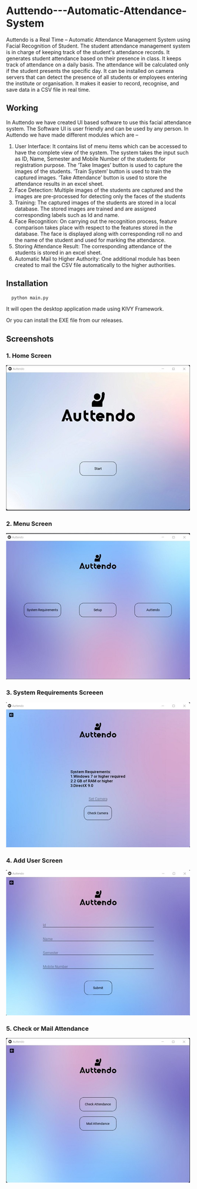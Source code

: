 # Auttendo---Automatic-Attendance-System

Auttendo is a Real Time – Automatic Attendance Management System using Facial Recognition of Student. The student attendance management system is in charge of keeping track of the student's attendance records. It generates student attendance based on their presence in class. It keeps track of attendance on a daily basis. The attendance will be calculated only if the student presents the specific day.
It can be installed on camera servers that can detect the presence of all students or employees entering the institute or organisation. It makes it easier to record, recognise, and save data in a CSV file in real time.

## Working

In Auttendo we have created UI based software to use this facial attendance system. The Software UI is user friendly and can be used by any person. In Auttendo we have made different modules which are – 
1.	User Interface: It contains list of menu items which can be accessed to have the complete view of the system. The system takes the input such as ID, Name, Semester and Mobile Number of the students for registration purpose. The ‘Take Images’ button is used to capture the images of the students. ‘Train System’ button is used to train the captured images. ‘Take Attendance’ button is used to store the attendance results in an excel sheet. 
2.	Face Detection: Multiple images of the students are captured and the images are pre-processed for detecting only the faces of the students
3.	Training: The captured images of the students are stored in a local database. The stored images are trained and are assigned corresponding labels such as Id and name.
4.	Face Recognition: On carrying out the recognition process, feature comparison takes place with respect to the features stored in the database. The face is displayed along with corresponding roll no and the name of the student and used for marking the attendance.
5.	Storing Attendance Result: The corresponding attendance of the students is stored in an excel sheet.
6.	Automatic Mail to Higher Authority: One additional module has been created to mail the CSV file automatically to the higher authorities.


## Installation



```bash
  python main.py
```
It will open the desktop application made using KIVY Framework.

Or you can install the EXE file from our releases.
## Screenshots
### 1. Home Screen
![App Screenshot](https://github.com/nullbite-coder/Auttendo-Code/blob/main/screenshots/01.jpg)
### 2. Menu Screen
![App Screenshot](https://github.com/nullbite-coder/Auttendo-Code/blob/main/screenshots/02.jpg)
### 3. System Requirements Screeen
![App Screenshot](https://github.com/nullbite-coder/Auttendo-Code/blob/main/screenshots/03.jpg)
### 4. Add User Screen
![App Screenshot](https://github.com/nullbite-coder/Auttendo-Code/blob/main/screenshots/04.jpg)
### 5. Check or Mail Attendance
![App Screenshot](https://github.com/nullbite-coder/Auttendo-Code/blob/main/screenshots/05.jpg)

